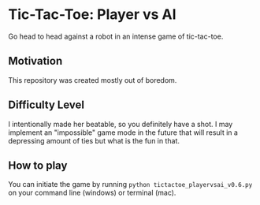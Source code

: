 # Tic-Tac-Toe: Player vs AI
Go head to head against a robot in an intense game of tic-tac-toe.

## Motivation
This repository was created mostly out of boredom.

## Difficulty Level
I intentionally made her beatable, so you definitely have a shot. I may implement an "impossible" game mode in the future that will result in a depressing amount of ties but what is the fun in that.

## How to play
You can initiate the game by running `python tictactoe_playervsai_v0.6.py` on your command line (windows) or terminal (mac).
